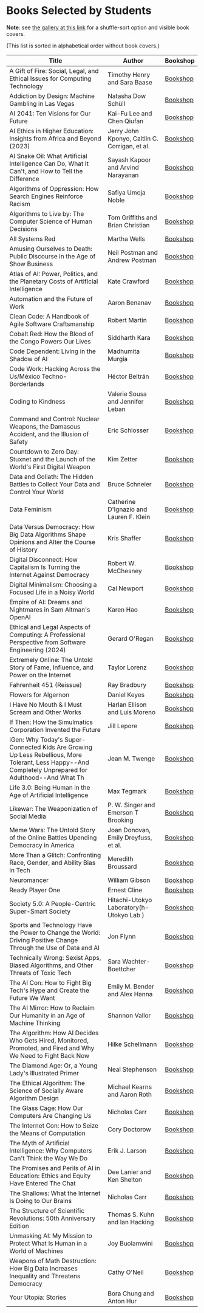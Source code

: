 # Books Selected by Students
**Note**: see [the gallery at this link](https://raw.githack.com/jackbandy/ethical-issues-in-computing-fall-2025-uic/main/galleries/books.html) for a shuffle-sort option and visible book covers.

(This list is sorted in alphabetical order without book covers.)

| Title | Author | Bookshop |
|-------|---------|----------|
| A Gift of Fire: Social, Legal, and Ethical Issues for Computing Technology | Timothy Henry and Sara Baase | [Bookshop](https://bookshop.org/p/books/a-gift-of-fire-social-legal-and-ethical-issues-for-computing-technology-timothy-henry/9446498?ean=9780134615271) |
| Addiction by Design: Machine Gambling in Las Vegas | Natasha Dow Schüll | [Bookshop](https://bookshop.org/p/books/addiction-by-design-machine-gambling-in-las-vegas-natasha-dow-schull/8970988?ean=9780691160887) |
| AI 2041: Ten Visions for Our Future | Kai-Fu Lee and Chen Qiufan | [Bookshop](https://bookshop.org/p/books/ai-2041-ten-visions-for-our-future-kai-fu-lee/15911526?ean=9780593238318) |
| AI Ethics in Higher Education: Insights from Africa and Beyond (2023) | Jerry John Kponyo, Caitlin C. Corrigan, et al. | [Bookshop](https://bookshop.org/p/books/ai-ethics-in-higher-education-insights-from-africa-and-beyond-2023-christoph-lutge/19045871?ean=9783031230349) |
| AI Snake Oil: What Artificial Intelligence Can Do, What It Can't, and How to Tell the Difference | Sayash Kapoor and Arvind Narayanan | [Bookshop](https://bookshop.org/p/books/ai-snake-oil-what-artificial-intelligence-can-do-what-it-can-t-and-how-to-tell-the-difference-arvind-narayanan/21324674?ean=9780691249148) |
| Algorithms of Oppression: How Search Engines Reinforce Racism | Safiya Umoja Noble | [Bookshop](https://bookshop.org/p/books/algorithms-of-oppression-how-search-engines-reinforce-racism-safiya-umoja-noble/966821?ean=9781479837243) |
| Algorithms to Live by: The Computer Science of Human Decisions | Tom Griffiths and Brian Christian | [Bookshop](https://bookshop.org/p/books/algorithms-to-live-by-the-computer-science-of-human-decisions-tom-griffiths/230238?ean=9781250118363) |
| All Systems Red | Martha Wells | [Bookshop](https://bookshop.org/p/books/all-systems-red-martha-wells/7104100?ean=9780765397539) |
| Amusing Ourselves to Death: Public Discourse in the Age of Show Business | Neil Postman and Andrew Postman | [Bookshop](https://bookshop.org/p/books/amusing-ourselves-to-death-public-discourse-in-the-age-of-show-business-neil-postman/6781325?ean=9780143036531) |
| Atlas of AI: Power, Politics, and the Planetary Costs of Artificial Intelligence | Kate Crawford | [Bookshop](https://bookshop.org/p/books/atlas-of-ai-power-politics-and-the-planetary-costs-of-artificial-intelligence-kate-crawford/17465404?ean=9780300264630) |
| Automation and the Future of Work | Aaron Benanav | [Bookshop](https://bookshop.org/p/books/automation-and-the-future-of-work-aaron-benanav/14654313?ean=9781839761324) |
| Clean Code: A Handbook of Agile Software Craftsmanship | Robert Martin | [Bookshop](https://bookshop.org/p/books/clean-code-a-handbook-of-agile-software-craftsmanship-robert-martin/8829316?ean=9780132350884) |
| Cobalt Red: How the Blood of the Congo Powers Our Lives | Siddharth Kara | [Bookshop](https://bookshop.org/p/books/cobalt-red-how-the-blood-of-the-congo-powers-our-lives-siddharth-kara/18411025?ean=9781250322159) |
| Code Dependent: Living in the Shadow of AI | Madhumita Murgia | [Bookshop](https://bookshop.org/p/books/code-dependent-our-lives-with-algorithms-madhumita-murgia/19995380?ean=9781250867391) |
| Code Work: Hacking Across the Us/México Techno-Borderlands | Héctor Beltrán | [Bookshop](https://bookshop.org/p/books/code-work-hacking-across-the-us-mexico-techno-borderlands-hector-beltran/19947891?ean=9780691245041) |
| Coding to Kindness | Valerie Sousa and Jennifer Leban | [Bookshop](https://bookshop.org/p/books/coding-to-kindness-valerie-sousa/15023606?ean=9781970133936) |
| Command and Control: Nuclear Weapons, the Damascus Accident, and the Illusion of Safety | Eric Schlosser | [Bookshop](https://bookshop.org/p/books/command-and-control-nuclear-weapons-the-damascus-accident-and-the-illusion-of-safety-eric-schlosser/6676064?ean=9780143125785) |
| Countdown to Zero Day: Stuxnet and the Launch of the World's First Digital Weapon | Kim Zetter | [Bookshop](https://bookshop.org/p/books/countdown-to-zero-day-stuxnet-and-the-launch-of-the-world-s-first-digital-weapon-kim-zetter/7650650?ean=9780770436193) |
| Data and Goliath: The Hidden Battles to Collect Your Data and Control Your World | Bruce Schneier | [Bookshop](https://bookshop.org/p/books/data-and-goliath-the-hidden-battles-to-collect-your-data-and-control-your-world-bruce-schneier/8771636?ean=9780393352177) |
| Data Feminism | Catherine D'Ignazio and Lauren F. Klein | [Bookshop](https://bookshop.org/p/books/data-feminism-lauren-f-klein/13050994?ean=9780262547185) |
| Data Versus Democracy: How Big Data Algorithms Shape Opinions and Alter the Course of History | Kris Shaffer | [Bookshop](https://bookshop.org/p/books/data-versus-democracy-how-big-data-algorithms-shape-opinions-and-alter-the-course-of-history-kris-shaffer/8862690?ean=9781484245392) |
| Digital Disconnect: How Capitalism Is Turning the Internet Against Democracy | Robert W. McChesney | [Bookshop](https://bookshop.org/p/books/digital-disconnect-how-capitalism-is-turning-the-internet-against-democracy-robert-w-mcchesney/594496?ean=9781620970317) |
| Digital Minimalism: Choosing a Focused Life in a Noisy World | Cal Newport | [Bookshop](https://bookshop.org/p/books/digital-minimalism-choosing-a-focused-life-in-a-noisy-world-cal-newport/12081448?ean=9780525536512) |
| Empire of AI: Dreams and Nightmares in Sam Altman's OpenAI | Karen Hao | [Bookshop](https://bookshop.org/p/books/empire-of-ai-dreams-and-nightmares-in-sam-altman-s-openai-karen-hao/22156498?ean=9780593657508) |
| Ethical and Legal Aspects of Computing: A Professional Perspective from Software Engineering (2024) | Gerard O'Regan | [Bookshop](https://bookshop.org/p/books/ethical-and-legal-aspects-of-computing-a-professional-perspective-from-software-engineering-2024-gerard-o-regan/20985526?ean=9783031526633) |
| Extremely Online: The Untold Story of Fame, Influence, and Power on the Internet | Taylor Lorenz | [Bookshop](https://bookshop.org/p/books/extremely-online-the-untold-story-of-fame-influence-and-power-on-the-internet-taylor-lorenz/19718842?ean=9781982146870) |
| Fahrenheit 451 (Reissue) | Ray Bradbury | [Bookshop](https://bookshop.org/p/books/fahrenheit-451-ray-d-bradbury/18152942?ean=9781451673319) |
| Flowers for Algernon | Daniel Keyes | [Bookshop](https://bookshop.org/p/books/flowers-for-algernon-daniel-keyes/6683258?ean=9780156030304) |
| I Have No Mouth & I Must Scream and Other Works | Harlan Ellison and Luis Moreno | [Bookshop](https://bookshop.org/p/books/i-have-no-mouth-i-must-scream-and-other-works-harlan-ellison/22332043?ean=9781665082686) |
| If Then: How the Simulmatics Corporation Invented the Future | Jill Lepore | [Bookshop](https://bookshop.org/p/books/if-then-how-the-simulmatics-corporation-invented-the-future-jill-lepore/14327786?ean=9781324091127) |
| iGen: Why Today's Super-Connected Kids Are Growing Up Less Rebellious, More Tolerant, Less Happy--And Completely Unprepared for Adulthood--And What Th | Jean M. Twenge | [Bookshop](https://bookshop.org/p/books/igen-why-today-s-super-connected-kids-are-growing-up-less-rebellious-more-tolerant-less-happy-and-completely-unprepared-jean-m-twenge/6690796?ean=9781501152016) |
| Life 3.0: Being Human in the Age of Artificial Intelligence | Max Tegmark | [Bookshop](https://bookshop.org/p/books/life-3-0-being-human-in-the-age-of-artificial-intelligence-max-tegmark/7482820?ean=9781101970317) |
| Likewar: The Weaponization of Social Media | P. W. Singer and Emerson T Brooking | [Bookshop](https://bookshop.org/p/books/likewar-the-weaponization-of-social-media-p-w-singer/6961043?ean=9780358108474) |
| Meme Wars: The Untold Story of the Online Battles Upending Democracy in America | Joan Donovan, Emily Dreyfuss, et al. | [Bookshop](https://bookshop.org/p/books/meme-wars-the-untold-story-of-the-online-battles-upending-democracy-in-america-joan-donovan/17875088?ean=9781635578638) |
| More Than a Glitch: Confronting Race, Gender, and Ability Bias in Tech | Meredith Broussard | [Bookshop](https://bookshop.org/p/books/more-than-a-glitch-confronting-race-gender-and-ability-bias-in-tech-meredith-broussard/20870739?ean=9780262548328) |
| Neuromancer | William Gibson | [Bookshop](https://bookshop.org/p/books/neuromancer-william-gibson/7503287?ean=9780441007462) |
| Ready Player One | Ernest Cline | [Bookshop](https://bookshop.org/p/books/ready-player-one-ernest-cline/228873?ean=9780307887443) |
| Society 5.0: A People-Centric Super-Smart Society | Hitachi-Utokyo Laboratory(h-Utokyo Lab ) | [Bookshop](https://bookshop.org/p/books/society-5-0-a-people-centric-super-smart-society-hitachi-utokyo-laboratory-h-utokyo-lab/15531937?ean=9789811529917) |
| Sports and Technology Have the Power to Change the World: Driving Positive Change Through the Use of Data and AI | Jon Flynn | [Bookshop](https://bookshop.org/p/books/sports-and-technology-have-the-power-to-change-the-world-driving-positive-change-through-the-use-of-data-and-ai-jon-flynn/20594804?ean=9781394227709) |
| Technically Wrong: Sexist Apps, Biased Algorithms, and Other Threats of Toxic Tech | Sara Wachter-Boettcher | [Bookshop](https://bookshop.org/p/books/technically-wrong-sexist-apps-biased-algorithms-and-other-threats-of-toxic-tech-sara-wachter-boettcher/11186625?ean=9780393356045) |
| The AI Con: How to Fight Big Tech's Hype and Create the Future We Want | Emily M. Bender and Alex Hanna | [Bookshop](https://bookshop.org/p/books/the-ai-con-how-to-fight-big-tech-s-hype-and-create-the-future-we-want-alex-hanna/22044744?ean=9780063418561) |
| The AI Mirror: How to Reclaim Our Humanity in an Age of Machine Thinking | Shannon Vallor | [Bookshop](https://bookshop.org/p/books/the-ai-mirror-how-to-reclaim-our-humanity-in-an-age-of-machine-thinking-shannon-vallor/20842432?ean=9780197759066) |
| The Algorithm: How AI Decides Who Gets Hired, Monitored, Promoted, and Fired and Why We Need to Fight Back Now | Hilke Schellmann | [Bookshop](https://bookshop.org/p/books/the-algorithm-how-ai-decides-who-get-hired-monitored-promoted-and-fired-and-why-we-need-to-fight-back-now-hilke-schellmann/20055224?ean=9780306827341) |
| The Diamond Age: Or, a Young Lady's Illustrated Primer | Neal Stephenson | [Bookshop](https://bookshop.org/p/books/the-diamond-age-or-a-young-lady-s-illustrated-primer-neal-stephenson/8466804?ean=9780553380965) |
| The Ethical Algorithm: The Science of Socially Aware Algorithm Design | Michael Kearns and Aaron Roth | [Bookshop](https://bookshop.org/p/books/the-ethical-algorithm-the-science-of-socially-aware-algorithm-design-michael-kearns/11705689?ean=9780190948207) |
| The Glass Cage: How Our Computers Are Changing Us | Nicholas Carr | [Bookshop](https://bookshop.org/p/books/the-glass-cage-how-our-computers-are-changing-us-nicholas-carr/8769635?ean=9780393351637) |
| The Internet Con: How to Seize the Means of Computation | Cory Doctorow | [Bookshop](https://bookshop.org/p/books/the-internet-con-how-to-seize-the-means-of-computation-cory-doctorow/18771891?ean=9781804292143) |
| The Myth of Artificial Intelligence: Why Computers Can't Think the Way We Do | Erik J. Larson | [Bookshop](https://bookshop.org/p/books/the-myth-of-artificial-intelligence-why-computers-can-t-think-the-way-we-do-erik-j-larson/18467605?ean=9780674278660) |
| The Promises and Perils of AI in Education: Ethics and Equity Have Entered The Chat | Dee Lanier and Ken Shelton | [Bookshop](https://bookshop.org/p/books/the-promises-and-perils-of-ai-in-education-ethics-and-equity-have-entered-the-chat-ken-shelton/22161072?ean=9798990840508) |
| The Shallows: What the Internet Is Doing to Our Brains | Nicholas Carr | [Bookshop](https://bookshop.org/p/books/the-shallows-what-the-internet-is-doing-to-our-brains-nicholas-carr/15563044?ean=9780393357820) |
| The Structure of Scientific Revolutions: 50th Anniversary Edition | Thomas S. Kuhn and Ian Hacking | [Bookshop](https://bookshop.org/p/books/the-structure-of-scientific-revolutions-50th-anniversary-edition-thomas-s-kuhn/6803288?ean=9780226458120) |
| Unmasking AI: My Mission to Protect What Is Human in a World of Machines | Joy Buolamwini | [Bookshop](https://bookshop.org/p/books/unmasking-ai-a-story-of-hope-and-justice-in-a-world-of-algorithms-joy-buolamwini/20010838?ean=9780593241844) |
| Weapons of Math Destruction: How Big Data Increases Inequality and Threatens Democracy | Cathy O'Neil | [Bookshop](https://bookshop.org/p/books/weapons-of-math-destruction-how-big-data-increases-inequality-and-threatens-democracy-cathy-o-neil/11438502?ean=9780553418835) |
| Your Utopia: Stories | Bora Chung and Anton Hur | [Bookshop](https://bookshop.org/p/books/your-utopia-stories-bora-chung/20142081?ean=9781643756219) |




